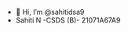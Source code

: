 - 👋 Hi, I’m @sahitidsa9
-   Sahiti N -CSDS (B)- 21071A67A9
  

<!---
sahitidsa9/sahitidsa9 is a ✨ special ✨ repository because its `README.md` (this file) appears on your GitHub profile.
You can click the Preview link to take a look at your changes.
--->
